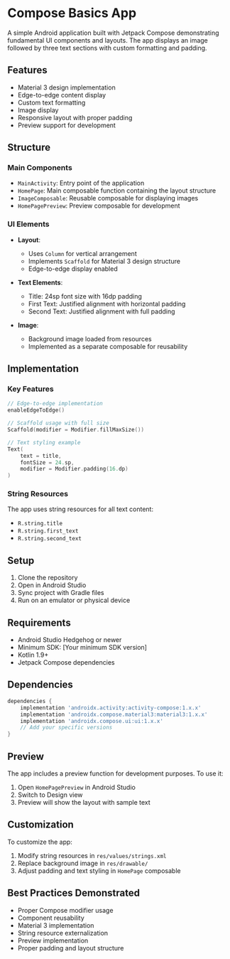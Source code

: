 # Compose Basics App

A simple Android application built with Jetpack Compose demonstrating fundamental UI components and layouts. The app displays an image followed by three text sections with custom formatting and padding.

## Features

- Material 3 design implementation
- Edge-to-edge content display
- Custom text formatting
- Image display
- Responsive layout with proper padding
- Preview support for development

## Structure

### Main Components

- `MainActivity`: Entry point of the application
- `HomePage`: Main composable function containing the layout structure
- `ImageComposable`: Reusable composable for displaying images
- `HomePagePreview`: Preview composable for development

### UI Elements

- **Layout**:
  - Uses `Column` for vertical arrangement
  - Implements `Scaffold` for Material 3 design structure
  - Edge-to-edge display enabled

- **Text Elements**:
  - Title: 24sp font size with 16dp padding
  - First Text: Justified alignment with horizontal padding
  - Second Text: Justified alignment with full padding

- **Image**:
  - Background image loaded from resources
  - Implemented as a separate composable for reusability

## Implementation

### Key Features

```kotlin
// Edge-to-edge implementation
enableEdgeToEdge()

// Scaffold usage with full size
Scaffold(modifier = Modifier.fillMaxSize())

// Text styling example
Text(
    text = title,
    fontSize = 24.sp,
    modifier = Modifier.padding(16.dp)
)
```

### String Resources
The app uses string resources for all text content:
- `R.string.title`
- `R.string.first_text`
- `R.string.second_text`

## Setup

1. Clone the repository
2. Open in Android Studio
3. Sync project with Gradle files
4. Run on an emulator or physical device

## Requirements

- Android Studio Hedgehog or newer
- Minimum SDK: [Your minimum SDK version]
- Kotlin 1.9+
- Jetpack Compose dependencies

## Dependencies

```gradle
dependencies {
    implementation 'androidx.activity:activity-compose:1.x.x'
    implementation 'androidx.compose.material3:material3:1.x.x'
    implementation 'androidx.compose.ui:ui:1.x.x'
    // Add your specific versions
}
```

## Preview

The app includes a preview function for development purposes. To use it:
1. Open `HomePagePreview` in Android Studio
2. Switch to Design view
3. Preview will show the layout with sample text

## Customization

To customize the app:
1. Modify string resources in `res/values/strings.xml`
2. Replace background image in `res/drawable/`
3. Adjust padding and text styling in `HomePage` composable

## Best Practices Demonstrated

- Proper Compose modifier usage
- Component reusability
- Material 3 implementation
- String resource externalization
- Preview implementation
- Proper padding and layout structure

